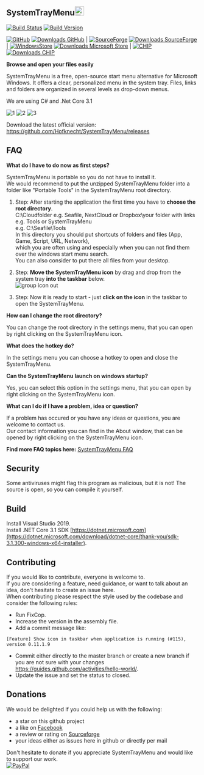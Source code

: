 SystemTrayMenu<img src="https://raw.githubusercontent.com/Hofknecht/SystemTrayMenu/master/Resources/SystemTrayMenu.ico" alt="Trulli" width="24" height="24">  
------------------

[![Build Status](https://dev.azure.com/MarkusHofknecht/SystemTrayMenu/_apis/build/status/Hofknecht.SystemTrayMenu?branchName=master)](https://dev.azure.com/MarkusHofknecht/SystemTrayMenu/_build)
[![Build Version](https://img.shields.io/github/v/release/hofknecht/systemtraymenu)](https://github.com/Hofknecht/SystemTrayMenu/releases)

[![GitHub](https://github.com/favicon.ico)](https://github.com/Hofknecht/SystemTrayMenu/releases)
[![Downloads GitHub](https://img.shields.io/github/downloads/Hofknecht/SystemTrayMenu/total.svg)](https://github.com/Hofknecht/SystemTrayMenu/releases)
 |
[![SourceForge](https://user-images.githubusercontent.com/52528841/89990756-1aff8000-dc83-11ea-828a-a70a4d567399.png)](https://sourceforge.net/projects/systemtraymenu/files/latest/download)
[![Downloads SourceForge](https://img.shields.io/sourceforge/dt/systemtraymenu.svg)](https://sourceforge.net/projects/systemtraymenu/files/latest/download)
 |
[![WindowsStore](https://user-images.githubusercontent.com/52528841/88452959-371db780-ce63-11ea-9076-11920156456a.png)](https://www.microsoft.com/store/apps/9N24F8ZBJMT1)
[![Downloads Microsoft Store](https://img.shields.io/badge/downloads-%3E400-green)](https://www.microsoft.com/store/apps/9N24F8ZBJMT1)
 |
[![CHIP](https://user-images.githubusercontent.com/52528841/88452975-5583b300-ce63-11ea-8256-6e69a2bb3e2d.png)](https://www.chip.de/downloads/SystemTrayMenu_182854219.html)
[![Downloads CHIP](https://img.shields.io/badge/downloads-%3E1k-green)](https://www.chip.de/downloads/SystemTrayMenu_182854219.html)

<!-- [![Gitter](https://badges.gitter.im/SystemTrayMenu/community.svg)](https://gitter.im/SystemTrayMenu/community?utm_source=badge&utm_medium=badge&utm_campaign=pr-badge) -->


**Browse and open your files easily**

SystemTrayMenu is a free, open-source start menu alternative for Microsoft Windows. It offers a clear, personalized menu in the system tray. Files, links and folders are organized in several levels as drop-down menus.

We are using C# and .Net Core 3.1

![1](https://user-images.githubusercontent.com/52528841/83351457-61139b80-a344-11ea-9b20-343ad372bb1b.gif)
![2](https://user-images.githubusercontent.com/52528841/83351459-640e8c00-a344-11ea-8735-164185090dcd.gif)
![3](https://user-images.githubusercontent.com/52528841/83351460-6670e600-a344-11ea-80e9-e707cf1a9dc0.gif)

Download the latest official version:  
https://github.com/Hofknecht/SystemTrayMenu/releases
  

FAQ
------------------

**What do I have to do now as first steps?**  
  
SystemTrayMenu is portable so you do not have to install it.  
We would recommend to put the unzipped SystemTrayMenu folder into a folder like "Portable Tools" in the SystemTrayMenu root directory.  
  
1. Step: After starting the application the first time you have to **choose the root directory**.  
C:\Cloudfolder e.g. Seafile, NextCloud or Dropbox\your folder with links e.g. Tools or SystemTrayMenu  
e.g. C:\Seafile\Tools  
In this directory you should put shortcuts of folders and files (App, Game, Script, URL, Network),  
which you are often using and especially when you can not find them over the windows start menu search.  
You can also consider to put there all files from your desktop.  

2. Step: **Move the SystemTrayMenu icon** by drag and drop from the system tray **into the taskbar** below.  
![group icon out](https://user-images.githubusercontent.com/52528841/83349567-1ab74000-a336-11ea-8676-3db33615a57a.gif)

3. Step: Now it is ready to start - just **click on the icon** in the taskbar to open the SystemTrayMenu. 

**How can I change the root directory?**

You can change the root directory in the settings menu, that you can open by right clicking on the SystemTrayMenu icon.  

**What does the hotkey do?**

In the settings menu you can choose a hotkey to open and close the SystemTrayMenu.  

**Can the SystemTrayMenu launch on windows startup?**

Yes, you can select this option in the settings menu, that you can open by right clicking on the SystemTrayMenu icon.  

**What can I do if I have a problem, idea or question?**

If a problem has occured or you have any ideas or questions, you are welcome to contact us.  
Our contact information you can find in the About window, that can be opened by right clicking on the SystemTrayMenu icon.   

**Find more FAQ topics here:**
[SystemTrayMenu FAQ](https://github.com/Hofknecht/SystemTrayMenu/issues?q=is%3Aissue+is%3Aclosed+label%3AFAQ)


Security
------------------

Some antiviruses might flag this program as malicious, but it is not! The source is open, so you can compile it yourself.  


Build
------------------

Install Visual Studio 2019.  
Install .NET Core 3.1 SDK [https://dotnet.microsoft.com](https://dotnet.microsoft.com/download/dotnet-core/thank-you/sdk-3.1.300-windows-x64-installer).

Contributing
------------------

If you would like to contribute, everyone is welcome to.  
If you are considering a feature, need guidance, or want to talk about an idea, don't hesitate to create an issue here.  
When contributing please respect the style used by the codebase and consider the following rules:  
* Run FixCop.  
* Increase the version in the assembly file.  
* Add a commit message like: 
```
[Feature] Show icon in taskbar when application is running (#115), version 0.11.1.9
```

* Commit either directly to the master branch or create a new branch if you are not sure with your changes 
https://guides.github.com/activities/hello-world/.  
* Update the issue and set the status to closed.  

Donations
------------------

We would be delighted if you could help us with the following:
* a star on this github project
* a like on [Facebook](https://www.facebook.com/Systemtraymenu-114069060335483)
* a review or rating on [Sourceforge](https://sourceforge.net/projects/systemtraymenu/)
* your ideas either as issues here in github or directly per mail

Don't hesitate to donate if you appreciate SystemTrayMenu and would like to support our work.  
[![PayPal](https://www.paypalobjects.com/webstatic/de_DE/i/de-pp-logo-100px.png)](https://www.paypal.com/cgi-bin/webscr?cmd=_s-xclick&hosted_button_id=Y9W6H5HXQPPUQ&source=url)

